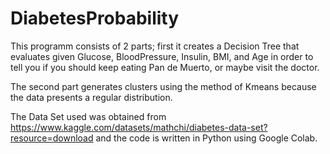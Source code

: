# DiabetesProbability

This programm consists of 2 parts; first it creates a Decision Tree that evaluates given Glucose, BloodPressure, Insulin, BMI, and Age in order to tell you if you should keep eating Pan de Muerto, or maybe visit the doctor.

The second part generates clusters using the method of Kmeans because the data presents a regular distribution.

The Data Set used was obtained from https://www.kaggle.com/datasets/mathchi/diabetes-data-set?resource=download and the code is written in Python using Google Colab.
